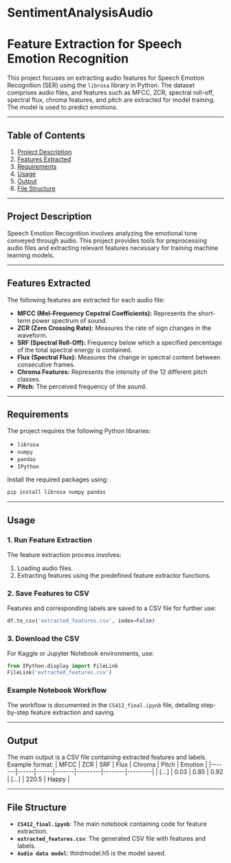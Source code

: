 # SentimentAnalysisAudio

# Feature Extraction for Speech Emotion Recognition

This project focuses on extracting audio features for Speech Emotion Recognition (SER) using the `librosa` library in Python. The dataset comprises audio files, and features such as MFCC, ZCR, spectral roll-off, spectral flux, chroma features, and pitch are extracted for model training. 
The model is used to predict emotions.

---

## Table of Contents

1. [Project Description](#project-description)
2. [Features Extracted](#features-extracted)
3. [Requirements](#requirements)
4. [Usage](#usage)
5. [Output](#output)
6. [File Structure](#file-structure)


---

## Project Description

Speech Emotion Recognition involves analyzing the emotional tone conveyed through audio. This project provides tools for preprocessing audio files and extracting relevant features necessary for training machine learning models.

---

## Features Extracted

The following features are extracted for each audio file:
- **MFCC (Mel-Frequency Cepstral Coefficients):** Represents the short-term power spectrum of sound.
- **ZCR (Zero Crossing Rate):** Measures the rate of sign changes in the waveform.
- **SRF (Spectral Roll-Off):** Frequency below which a specified percentage of the total spectral energy is contained.
- **Flux (Spectral Flux):** Measures the change in spectral content between consecutive frames.
- **Chroma Features:** Represents the intensity of the 12 different pitch classes.
- **Pitch:** The perceived frequency of the sound.

---

## Requirements

The project requires the following Python libraries:

- `librosa`
- `numpy`
- `pandas`
- `IPython`

Install the required packages using:
```bash
pip install librosa numpy pandas
```

---

## Usage

### 1. Run Feature Extraction
The feature extraction process involves:
1. Loading audio files.
2. Extracting features using the predefined feature extractor functions.

### 2. Save Features to CSV
Features and corresponding labels are saved to a CSV file for further use:
```python
df.to_csv('extracted_features.csv', index=False)
```

### 3. Download the CSV
For Kaggle or Jupyter Notebook environments, use:
```python
from IPython.display import FileLink
FileLink('extracted_features.csv')
```

### Example Notebook Workflow
The workflow is documented in the `CS412_final.ipynb` file, detailing step-by-step feature extraction and saving.

---

## Output

The main output is a CSV file containing extracted features and labels. Example format:
| MFCC  | ZCR  | SRF  | Flux  | Chroma  | Pitch  | Emotion |
|-------|------|------|-------|---------|--------|---------|
| [...] | 0.03 | 0.85 | 0.92  | [...]   | 220.5  | Happy   |

---

## File Structure

- **`CS412_final.ipynb`**: The main notebook containing code for feature extraction.
- **`extracted_features.csv`**: The generated CSV file with features and labels.
- **`Audio data model`**: thirdmodel.h5 is the model saved.
